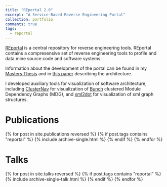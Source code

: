 ```yaml
---
title: "REportal 2.0"
excerpt: "A Service-Based Reverse Engineering Portal"
collection: portfolio
comments: true
tags:
  - reportal
---
```


[REportal](https://reportal.cs.drexel.edu) is a central repository for reverse engineering tools.	REportal contains a compresensive set of reverse engineering tools to profile and data mine source code and software systems.

Information about the development of the portal can be found in my [Masters Thesis](/publication/msthesis) and in [this paper](/publication/icpc2008) describing the architecture. 

I developed auxiliary tools for visualization of software architecture, including [ClusterNav](/portfolio/clusternav/) for visualization of [Bunch](https://www.cs.drexel.edu/~spiros/bunch/) clustered Module Dependency Graphs (MDG), and [xml2dot](/portfolio/xml2dot/) for visualization of xml graph structures.  

# Publications
{% for post in site.publications reversed %}
  {% if post.tags contains "reportal" %}
    {% include archive-single.html %}
  {% endif %}
{% endfor %}

# Talks
{% for post in site.talks reversed %}
  {% if post.tags contains "reportal" %}
    {% include archive-single-talk.html %}
  {% endif %}
{% endfor %}